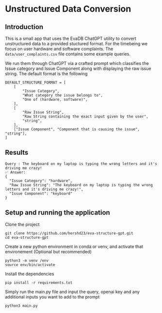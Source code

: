 # Unstructured Data Conversion

## Introduction

This is a small app that uses the EvaDB ChatGPT utility to convert unstructured data to a provided stuctured format. For the timebeing we focus on user hardware and software complaints. The `data/user_complaints.csv` file contains some example queries.

We run them through ChatGPT via a crafted prompt which classifies the Issue category and Issue Component along with displaying the raw issue string. The default format is the following

```
DEFAULT_STRUCTURE_FORMAT = [
    [
        "Issue Category",
        "What category the issue belongs to",
        "One of (hardware, software)",
    ],
    [
        "Raw Issue String",
        "Raw String containing the exact input given by the user",
        "string",
    ],
    ["Issue Component", "Component that is causing the issue", "string"],
]
```

## Results
```
Query : The keyboard on my laptop is typing the wrong letters and it's driving me crazy!
✅ Answer:
{
  "Issue Category": "hardware",
  "Raw Issue String": "The keyboard on my laptop is typing the wrong letters and it's driving me crazy!",
  "Issue Component": "keyboard"
}
```

## Setup and running the application
Clone the project
```
git clone https://github.com/hershd23/eva-structure-gpt.git
cd eva-structure-gpt
```

Create a new python environment in conda or venv, and activate that environement (Optional but recommended)
```
python3 -m venv /env
source env/bin/activate
```

Install the dependencies
```
pip install -r requirements.txt
```

Simply run the main.py file and input the query, openai key and any additional inputs you want to add to the prompt
```
python3 main.py
```
